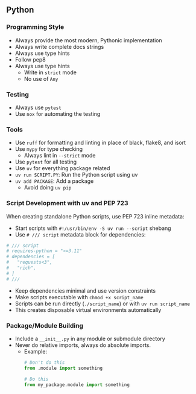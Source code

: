 ## Python

### Programming Style
- Always provide the most modern, Pythonic implementation
- Always write complete docs strings
- Always use type hints
- Follow pep8
- Always use type hints
    - Write in `strict` mode
    - No use of `Any`

### Testing
- Always use `pytest`
- Use `nox` for automating the testing

### Tools
- Use `ruff` for formatting and linting in place of black, flake8, and isort
- Use `mypy` for type checking
    - Always lint in `--strict` mode
- Use `pytest` for all testing
- Use `uv` for everything package related
- `uv run SCRIPT.PY`: Run the Python script using uv
- `uv add PACKAGE`: Add a package
    - Avoid doing `uv pip`

### Script Development with uv and PEP 723
When creating standalone Python scripts, use PEP 723 inline metadata:
- Start scripts with `#!/usr/bin/env -S uv run --script` shebang
- Use `# /// script` metadata block for dependencies:
```python
# /// script
# requires-python = ">=3.11"
# dependencies = [
#   "requests<3",
#   "rich",
# ]
# ///
```
- Keep dependencies minimal and use version constraints
- Make scripts executable with `chmod +x script_name`
- Scripts can be run directly (`./script_name`) or with `uv run script_name`
- This creates disposable virtual environments automatically

### Package/Module Building
- Include a `__init__.py` in any module or submodule directory
- Never do relative imports, always do absolute imports.
    - Example:
        ```python
        # Don't do this
        from .module import something

        # Do this
        from my_package.module import something
        ```
